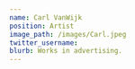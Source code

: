 ```yaml
---
name: Carl VanWijk
position: Artist
image_path: /images/Carl.jpeg
twitter_username:
blurb: Works in advertising.
---
```

